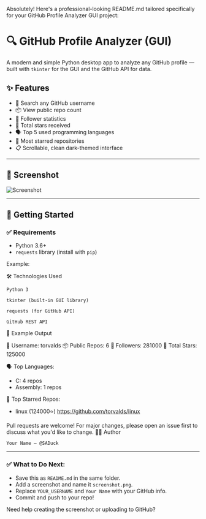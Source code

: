 Absolutely! Here's a professional-looking README.md tailored specifically for your GitHub Profile Analyzer GUI project:

# 🔍 GitHub Profile Analyzer (GUI)

A modern and simple Python desktop app to analyze any GitHub profile — built with `tkinter` for the GUI and the GitHub API for data.

## ✨ Features

- 🔎 Search any GitHub username
- 📦 View public repo count
- 👥 Follower statistics
- 🌟 Total stars received
- 🗣️ Top 5 used programming languages
- 💎 Most starred repositories
- 📋 Scrollable, clean dark-themed interface

---

## 📸 Screenshot

![Screenshot](screenshot.png) <!-- Add a real screenshot named screenshot.png -->

---

## 🚀 Getting Started

### ✅ Requirements

- Python 3.6+
- `requests` library (install with `pip`)

Example:

🛠️ Technologies Used

    Python 3

    tkinter (built-in GUI library)

    requests (for GitHub API)

    GitHub REST API

🧠 Example Output

👤 Username: torvalds
📦 Public Repos: 6
👥 Followers: 281000
🌟 Total Stars: 125000

🗣️ Top Languages:
 - C: 4 repos
 - Assembly: 1 repos

🌟 Top Starred Repos:
 - linux (124000⭐)
   https://github.com/torvalds/linux


Pull requests are welcome! For major changes, please open an issue first to discuss what you'd like to change.
🙋‍♂️ Author

    Your Name – @SADuck


---

### ✅ What to Do Next:
- Save this as `README.md` in the same folder.
- Add a screenshot and name it `screenshot.png`.
- Replace `YOUR_USERNAME` and `Your Name` with your GitHub info.
- Commit and push to your repo!

Need help creating the screenshot or uploading to GitHub?
